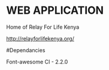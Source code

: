 # WEB APPLICATION

Home of Relay For Life Kenya

http://relayforlifekenya.org/


#Dependancies

Font-awesome
CI - 2.2.0
